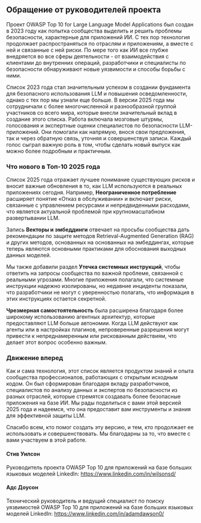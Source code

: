 ## Обращение от руководителей проекта

Проект OWASP Top 10 for Large Language Model Applications был создан в 2023 году как попытка сообщества выделить и решить проблемы безопасности, характерные для приложений ИИ. С тех пор технология продолжает распространяться по отраслям и приложениям, а вместе с ней и связанные с ней риски. По мере того как ИИ все глубже внедряется во все сферы деятельности - от взаимодействия с клиентами до внутренних операций, разработчики и специалисты по безопасности обнаруживают новые уязвимости и способы борьбы с ними.

Список 2023 года стал значительным успехом в создании фундамента для безопасного использования LLM и повышения осведомленности, однако с тех пор мы узнали еще больше. В версии 2025 года мы сотрудничали с более многочисленной и разнообразной группой участников со всего мира, которые внесли значительный вклад в создание этого списка. Работа включала мозговые штурмы, голосования и экспертные оценки специалистов по безопасности LLM-приложений. Они помогали как напрямую, внося свои предложения, так и через обратную связь, уточняя и совершенствуя записи. Каждый голос сыграл важную роль в том, чтобы сделать новый выпуск как можно более подробным и практичным.

### Что нового в Топ-10 2025 года

Список 2025 года отражает лучшее понимание существующих рисков и вносит важные обновления в то, как LLM используются в реальных приложениях сегодня. Например, **Неограниченное потребление** расширяет понятие «Отказ в обслуживании» и включает риски, связанные с управлением ресурсами и непредвиденными расходами, что является актуальной проблемой при крупномасштабном развертывании LLM.

Запись **Векторы и эмбеддинги** отвечает на просьбы сообщества дать рекомендации по защите методов Retrieval-Augmented Generation (RAG) и других методов, основанных на основанных на эмбеддингах, которые теперь являются основными практиками для обоснования выходных данных моделей.

Мы также добавили раздел **Утечка системных инструкций**, чтобы ответить на запросы сообщества по важной проблеме, связанной с реальными угрозами. Многие приложения полагали, что системные инструкции надежно изолированы, но недавние инциденты показали, что разработчики не могут с уверенностью полагать, что информация в этих инструкциях остается секретной.

**Чрезмерная самостоятельность** была расширена благодаря более широкому использованию агентных архитектур, которые предоставляют LLM больше автономии. Когда LLM действуют как агенты или в настройках плагинов, непроверенные разрешения могут привести к непреднамеренным или рискованным действиям, что делает этот вопрос особенно важным.

### Движение вперед

Как и сама технология, этот список является продуктом знаний и опыта сообщества профессионалов, работающих с открытым исходным кодом. Он был сформирован благодаря вкладу разработчиков, специалистов по анализу данных и экспертов по безопасности из разных отраслей, которые стремятся создавать более безопасные приложения на базе ИИ. Мы рады поделиться с вами этой версией 2025 года и надеемся, что она предоставит вам инструменты и знания для эффективной защиты LLM.

Спасибо всем, кто помог создать эту версию, и тем, кто продолжает ее использовать и совершенствовать. Мы благодарны за то, что вместе с вами участвуем в этой работе.


#### Стив Уилсон
Руководитель проекта
OWASP Top 10 для приложений на базе больших языковых моделей
LinkedIn: https://www.linkedin.com/in/wilsonsd/

#### Адс Доусон
Технический руководитель и ведущий специалист по поиску уязвимостей
OWASP Top 10 для приложений на базе больших языковых моделей
LinkedIn: https://www.linkedin.com/in/adamdawson0/
